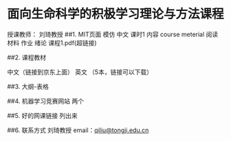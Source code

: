 # 面向生命科学的积极学习理论与方法课程
授课教师： 刘琦教授
##1. MIT页面 模仿 中文 
课时1  内容  course meterial        阅读材料     作业
绪论               课程1.pdf(超链接) 

##2. 课程教材

中文（链接到京东上面）
英文 （5本，链接可以下载）

##3. 大纲-表格

##4. 机器学习竞赛网站
两个

##5. 好的网课链接
列出来

##6. 联系方式
刘琦教授 email：qiliu@tongji.edu.cn
